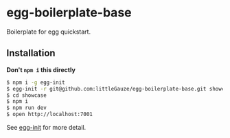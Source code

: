 # egg-boilerplate-base

Boilerplate for egg quickstart. 

## Installation

**Don't `npm i` this directly**

```bash
$ npm i -g egg-init
$ egg-init -r git@github.com:littleGauze/egg-boilerplate-base.git showcase
$ cd showcase
$ npm i
$ npm run dev
$ open http://localhost:7001
```

See [egg-init](https://github.com/eggjs/egg-init) for more detail.